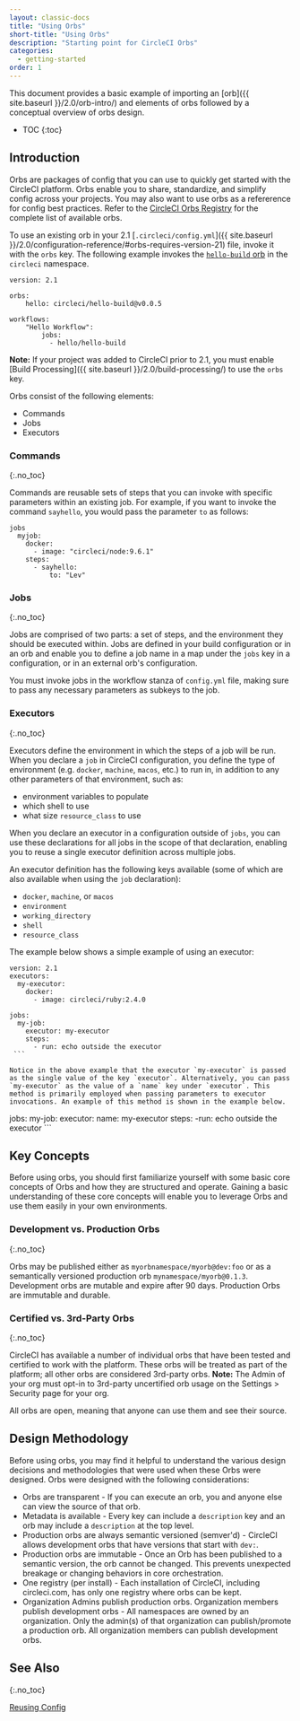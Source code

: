 ```yaml
---
layout: classic-docs
title: "Using Orbs"
short-title: "Using Orbs"
description: "Starting point for CircleCI Orbs"
categories:
  - getting-started
order: 1
---
```

This document provides a basic example of importing an [orb]({{ site.baseurl }}/2.0/orb-intro/) and elements of orbs followed by a conceptual overview of orbs design.

* TOC {:toc}

## Introduction

Orbs are packages of config that you can use to quickly get started with the CircleCI platform. Orbs enable you to share, standardize, and simplify config across your projects. You may also want to use orbs as a refererence for config best practices. Refer to the [CircleCI Orbs Registry](https://circleci.com/orbs/registry/) for the complete list of available orbs.

To use an existing orb in your 2.1 [`.circleci/config.yml`]({{ site.baseurl }}/2.0/configuration-reference/#orbs-requires-version-21) file, invoke it with the `orbs` key. The following example invokes the [`hello-build` orb](https://circleci.com/orbs/registry/orb/circleci/hello-build) in the `circleci` namespace.

    version: 2.1
    
    orbs:
        hello: circleci/hello-build@v0.0.5
    
    workflows:
        "Hello Workflow":
            jobs:
              - hello/hello-build
    

**Note:** If your project was added to CircleCI prior to 2.1, you must enable [Build Processing]({{ site.baseurl }}/2.0/build-processing/) to use the `orbs` key.

Orbs consist of the following elements:

* Commands
* Jobs
* Executors 

### Commands

{:.no_toc}

Commands are reusable sets of steps that you can invoke with specific parameters within an existing job. For example, if you want to invoke the command `sayhello`, you would pass the parameter `to` as follows:

    jobs
      myjob:
        docker:
          - image: "circleci/node:9.6.1"
        steps:
          - sayhello:
              to: "Lev"
    

### Jobs

{:.no_toc}

Jobs are comprised of two parts: a set of steps, and the environment they should be executed within. Jobs are defined in your build configuration or in an orb and enable you to define a job name in a map under the `jobs` key in a configuration, or in an external orb's configuration.

You must invoke jobs in the workflow stanza of `config.yml` file, making sure to pass any necessary parameters as subkeys to the job.

### Executors

{:.no_toc}

Executors define the environment in which the steps of a job will be run. When you declare a `job` in CircleCI configuration, you define the type of environment (e.g. `docker`, `machine`, `macos`, etc.) to run in, in addition to any other parameters of that environment, such as:

* environment variables to populate
* which shell to use
* what size `resource_class` to use

When you declare an executor in a configuration outside of `jobs`, you can use these declarations for all jobs in the scope of that declaration, enabling you to reuse a single executor definition across multiple jobs.

An executor definition has the following keys available (some of which are also available when using the `job` declaration):

* `docker`, `machine`, or `macos`
* `environment`
* `working_directory`
* `shell`
* `resource_class`

The example below shows a simple example of using an executor:

    version: 2.1
    executors:
      my-executor:
        docker:
          - image: circleci/ruby:2.4.0
    
    jobs:
      my-job:
        executor: my-executor
        steps:
          - run: echo outside the executor
     ```
    
    Notice in the above example that the executor `my-executor` is passed as the single value of the key `executor`. Alternatively, you can pass `my-executor` as the value of a `name` key under `executor`. This method is primarily employed when passing parameters to executor invocations. An example of this method is shown in the example below.
    
    

jobs: my-job: executor: name: my-executor steps: -run: echo outside the executor ```

## Key Concepts

Before using orbs, you should first familiarize yourself with some basic core concepts of Orbs and how they are structured and operate. Gaining a basic understanding of these core concepts will enable you to leverage Orbs and use them easily in your own environments.

### Development vs. Production Orbs

{:.no_toc}

Orbs may be published either as ```myorbnamespace/myorb@dev:foo``` or as a semantically versioned production orb `mynamespace/myorb@0.1.3`. Development orbs are mutable and expire after 90 days. Production Orbs are immutable and durable.

### Certified vs. 3rd-Party Orbs

{:.no_toc}

CircleCI has available a number of individual orbs that have been tested and certified to work with the platform. These orbs will be treated as part of the platform; all other orbs are considered 3rd-party orbs. **Note:** The Admin of your org must opt-in to 3rd-party uncertified orb usage on the Settings > Security page for your org.

<aside class="notice">
All orbs are open, meaning that anyone can use them and see their source. 
</aside>

## Design Methodology

Before using orbs, you may find it helpful to understand the various design decisions and methodologies that were used when these Orbs were designed. Orbs were designed with the following considerations:

* Orbs are transparent - If you can execute an orb, you and anyone else can view the source of that orb.
* Metadata is available - Every key can include a ```description``` key and an orb may include a `description` at the top level.
* Production orbs are always semantic versioned (semver'd) - CircleCI allows development orbs that have versions that start with `dev:`.
* Production orbs are immutable - Once an Orb has been published to a semantic version, the orb cannot be changed. This prevents unexpected breakage or changing behaviors in core orchestration.
* One registry (per install) - Each installation of CircleCI, including circleci.com, has only one registry where orbs can be kept.
* Organization Admins publish production orbs. Organization members publish development orbs - All namespaces are owned by an organization. Only the admin(s) of that organization can publish/promote a production orb. All organization members can publish development orbs.

## See Also

{:.no_toc}

[Reusing Config]({{site.baseurl}}/2.0/reusing-config/)